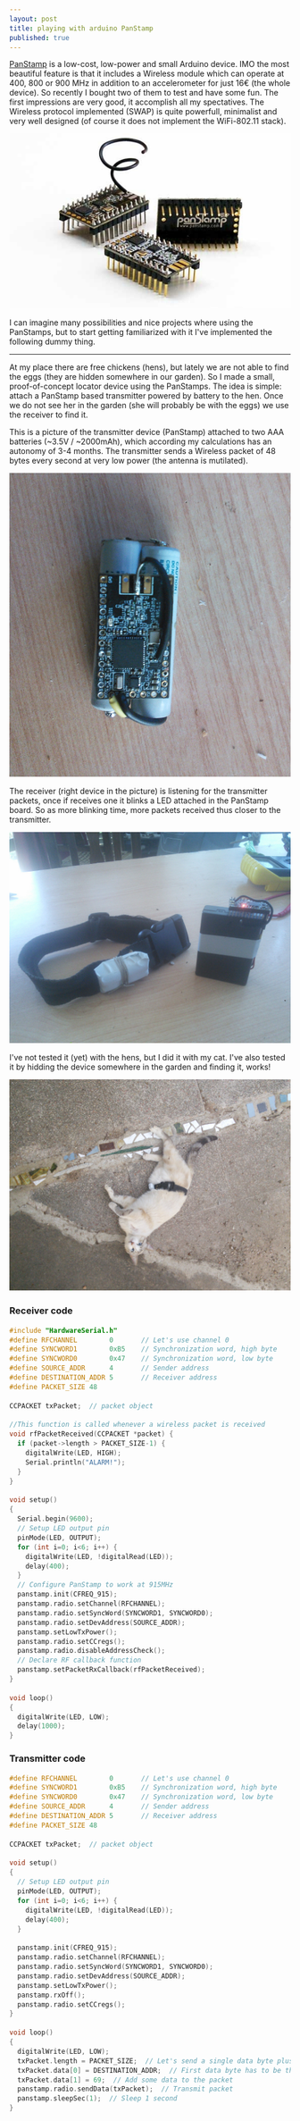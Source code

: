 ```yaml
---
layout: post
title: playing with arduino PanStamp
published: true
---
```


[PanStamp](http://www.panstamp.com) is a low-cost, low-power and small Arduino device. IMO the most beautiful feature is that it includes a Wireless module which can operate at 400, 800 or 900 MHz in addition to an accelerometer for just 16€ (the whole device).
So recently I bought two of them to test and have some fun. The first impressions are very good, it accomplish all my spectatives. The Wireless protocol implemented (SWAP) is quite powerfull, minimalist and very well designed (of course it does not implement the WiFi-802.11 stack).

![PanStamp](/images/PanStamp.jpg)

I can imagine many possibilities and nice projects where using the PanStamps, but to start getting familiarized with it I've implemented the following dummy thing.

___

At my place there are free chickens (hens), but lately we are not able to find the eggs (they are hidden somewhere in our garden). So I made a small, proof-of-concept locator device using the PanStamps.
The idea is simple: attach a PanStamp based transmitter powered by battery to the hen. Once we do not see her in the garden (she will probably be with the eggs) we use the receiver to find it.

This is a picture of the transmitter device (PanStamp) attached to two AAA batteries (~3.5V / ~2000mAh), which according my calculations has an autonomy of 3-4 months.
The transmitter sends a Wireless packet of 48 bytes every second at very low power (the antenna is mutilated).

![Transmitter](/images/PanStamp_transmitter.jpg)

The receiver (right device in the picture) is listening for the transmitter packets, once if receives one it blinks a LED attached in the PanStamp board. So as more blinking time, more packets received thus closer to the transmitter.

![Transmitter and Receiver](/images/PanStamp_both.jpg)

I've not tested it (yet) with the hens, but I did it with my cat. I've also tested it by hidding the device somewhere in the garden and finding it, works!

![Test with my cat](/images/PanStamp_kiara.jpg)

### Receiver code

```C
#include "HardwareSerial.h" 
#define RFCHANNEL        0       // Let's use channel 0
#define SYNCWORD1        0xB5    // Synchronization word, high byte
#define SYNCWORD0        0x47    // Synchronization word, low byte
#define SOURCE_ADDR      4       // Sender address
#define DESTINATION_ADDR 5       // Receiver address
#define PACKET_SIZE 48

CCPACKET txPacket;  // packet object

//This function is called whenever a wireless packet is received
void rfPacketReceived(CCPACKET *packet) { 
  if (packet->length > PACKET_SIZE-1) { 
    digitalWrite(LED, HIGH);
    Serial.println("ALARM!");
  }
}

void setup()
{
  Serial.begin(9600);
  // Setup LED output pin
  pinMode(LED, OUTPUT);
  for (int i=0; i<6; i++) {
    digitalWrite(LED, !digitalRead(LED));
    delay(400);
  }
  // Configure PanStamp to work at 915MHz
  panstamp.init(CFREQ_915);
  panstamp.radio.setChannel(RFCHANNEL);
  panstamp.radio.setSyncWord(SYNCWORD1, SYNCWORD0);
  panstamp.radio.setDevAddress(SOURCE_ADDR);
  panstamp.setLowTxPower();
  panstamp.radio.setCCregs();
  panstamp.radio.disableAddressCheck();
  // Declare RF callback function
  panstamp.setPacketRxCallback(rfPacketReceived);
}

void loop()
{
  digitalWrite(LED, LOW);
  delay(1000);                          
}
```

### Transmitter code

```C
#define RFCHANNEL        0       // Let's use channel 0
#define SYNCWORD1        0xB5    // Synchronization word, high byte
#define SYNCWORD0        0x47    // Synchronization word, low byte
#define SOURCE_ADDR      4       // Sender address
#define DESTINATION_ADDR 5       // Receiver address
#define PACKET_SIZE 48

CCPACKET txPacket;  // packet object

void setup()
{
  // Setup LED output pin
  pinMode(LED, OUTPUT);
  for (int i=0; i<6; i++) {
    digitalWrite(LED, !digitalRead(LED));
    delay(400);
  }
  
  panstamp.init(CFREQ_915);
  panstamp.radio.setChannel(RFCHANNEL);
  panstamp.radio.setSyncWord(SYNCWORD1, SYNCWORD0);
  panstamp.radio.setDevAddress(SOURCE_ADDR);
  panstamp.setLowTxPower();
  panstamp.rxOff();
  panstamp.radio.setCCregs();
}

void loop()
{
  digitalWrite(LED, LOW);
  txPacket.length = PACKET_SIZE;  // Let's send a single data byte plus the destination address
  txPacket.data[0] = DESTINATION_ADDR;  // First data byte has to be the destination address
  txPacket.data[1] = 69;  // Add some data to the packet
  panstamp.radio.sendData(txPacket);  // Transmit packet
  panstamp.sleepSec(1);  // Sleep 1 second
}
```

